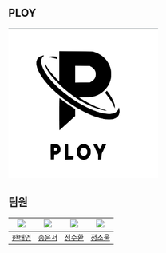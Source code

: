 ## PLOY

<img src="../img/로고.jpg"  width="300" height="300"/>

## 팀원
|<img src="https://avatars.githubusercontent.com/u/122420333?v=4"  width="150"/>|<img src="https://avatars.githubusercontent.com/u/137587401?v=4"  width="150"/>|<img src="https://avatars.githubusercontent.com/u/127077789?v=4"  width="150"/>|<img src="https://avatars.githubusercontent.com/u/127070775?v=4"  width="150"/>|
|:-:|:-:|:-:|:-:|
|[한태영](https://github.com/noahmik)|[송윤서](https://github.com/yunse0708)|[정수환](https://github.com/JeongSuHwan23)|[정소울](https://github.com/soul071213)|

